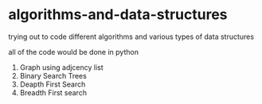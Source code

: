 # algorithms-and-data-structures
trying out to code different algorithms and various types of data structures

all of the code would be done in python


1. Graph using adjcency list
2. Binary Search Trees
3. Deapth First Search
4. Breadth First search